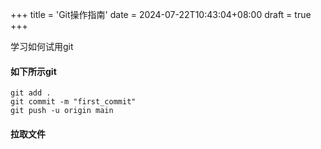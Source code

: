 +++
title = 'Git操作指南'
date = 2024-07-22T10:43:04+08:00
draft = true
+++

学习如何试用git

#### 如下所示git

    git add .
    git commit -m "first_commit"
    git push -u origin main

#### 拉取文件

